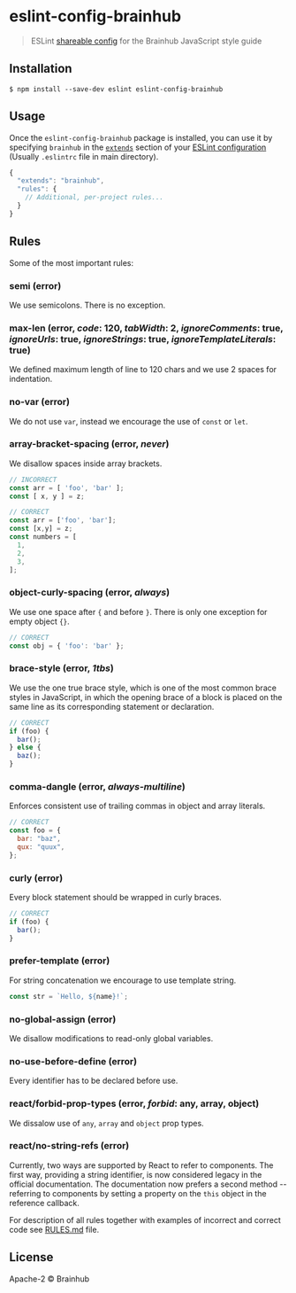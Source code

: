 # eslint-config-brainhub

> ESLint [shareable config](http://eslint.org/docs/developer-guide/shareable-configs.html) for the Brainhub JavaScript style guide


## Installation

```
$ npm install --save-dev eslint eslint-config-brainhub
```


## Usage

Once the `eslint-config-brainhub` package is installed, you can use it by specifying `brainhub` in the [`extends`](http://eslint.org/docs/user-guide/configuring#extending-configuration-files) section of your [ESLint configuration](http://eslint.org/docs/user-guide/configuring) (Usually `.eslintrc` file in main directory).

```js
{
  "extends": "brainhub",
  "rules": {
    // Additional, per-project rules...
  }
}
```

## Rules

Some of the most important rules:

### semi (**error**)

We use semicolons. There is no exception.

### max-len (**error**, *code*: 120, *tabWidth*: 2, *ignoreComments*: true, *ignoreUrls*: true, *ignoreStrings*: true, *ignoreTemplateLiterals*: true)

We defined maximum length of line to 120 chars and we use 2 spaces for indentation.

### no-var (**error**)

We do not use `var`, instead we encourage the use of `const` or `let`.

### array-bracket-spacing (**error**, *never*)

We disallow spaces inside array brackets.

```javascript
// INCORRECT
const arr = [ 'foo', 'bar' ];
const [ x, y ] = z;

// CORRECT
const arr = ['foo', 'bar'];
const [x,y] = z;
const numbers = [
  1,
  2,
  3,
];
```

### object-curly-spacing (**error**, *always*)

We use one space after `{` and before `}`. There is only one exception for empty object `{}`.

```javascript
// CORRECT
const obj = { 'foo': 'bar' };
```

### brace-style (**error**, *1tbs*)

We use the one true brace style, which is one of the most common brace styles in JavaScript, in which the opening brace of a block is placed on the same line as its corresponding statement or declaration.

```javascript
// CORRECT
if (foo) {
  bar();
} else {
  baz();
}
```

### comma-dangle (**error**, *always-multiline*)

Enforces consistent use of trailing commas in object and array literals.

```javascript
// CORRECT
const foo = {
  bar: "baz",
  qux: "quux",
};

```

### curly (**error**)

Every block statement should be wrapped in curly braces.

```javascript
// CORRECT
if (foo) {
  bar();
}
```

### prefer-template (**error**)

For string concatenation we encourage to use template string.

```javascript
const str = `Hello, ${name}!`;
```

### no-global-assign (**error**)

We disallow modifications to read-only global variables.

### no-use-before-define (**error**)

Every identifier has to be declared before use.

### react/forbid-prop-types (**error**, *forbid*: any, array, object)

We dissalow use of `any`, `array` and `object` prop types.

### react/no-string-refs (**error**)

Currently, two ways are supported by React to refer to components. The first way, providing a string identifier, is now considered legacy in the official documentation. The documentation now prefers a second method -- referring to components by setting a property on the `this` object in the reference callback.

For description of all rules together with examples of incorrect and correct code see [RULES.md](RULES.md) file.

## License

Apache-2 © Brainhub
